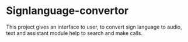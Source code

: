 # Signlanguage-convertor
This project gives an interface to user, to convert sign language to audio, text and assistant module help to search and make calls.
